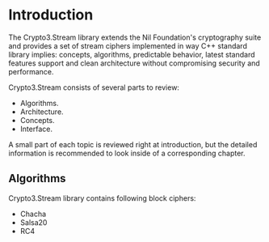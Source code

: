 # Introduction

The Crypto3.Stream library extends the Nil Foundation's cryptography suite and provides a set of stream ciphers
 implemented in way C++ standard library implies: concepts, algorithms, predictable behavior, latest standard features
  support and clean architecture without compromising security and performance.
  
  Crypto3.Stream consists of several parts to review:
  * Algorithms.
  * Architecture.
  * Concepts.
  * Interface.
  
  A small part of each topic is reviewed right at introduction, but the detailed information is recommended to look
   inside of a corresponding chapter.
   
## Algorithms

Crypto3.Stream library contains following block ciphers:

* Chacha
* Salsa20
* RC4